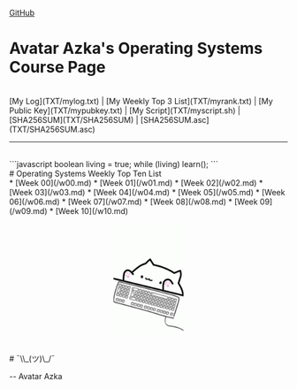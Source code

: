 ---
---

[GitHub](https://github.com/siepenmaru/os202/)
<br>
# Avatar Azka's Operating Systems Course Page
<br>
[My Log](TXT/mylog.txt) | [My Weekly Top 3 List](TXT/myrank.txt) | [My Public Key](TXT/mypubkey.txt) | [My Script](TXT/myscript.sh) | [SHA256SUM](TXT/SHA256SUM) | [SHA256SUM.asc](TXT/SHA256SUM.asc)
<br>
<hr>
<br>
```javascript
boolean living = true;
while (living) learn();
```
<br>
# Operating Systems Weekly Top Ten List
<br>
* [Week 00](/w00.md)
* [Week 01](/w01.md)
* [Week 02](/w02.md)
* [Week 03](/w03.md)
* [Week 04](/w04.md)
* [Week 05](/w05.md)
* [Week 06](/w06.md)
* [Week 07](/w07.md)
* [Week 08](/w08.md)
* [Week 09](/w09.md)
* [Week 10](/w10.md)
<br>
<p style="text-align: center;"><img src="bongocat.gif" width="128"></p>
<br>
# ¯\\_(ツ)\_/¯

-- Avatar Azka


